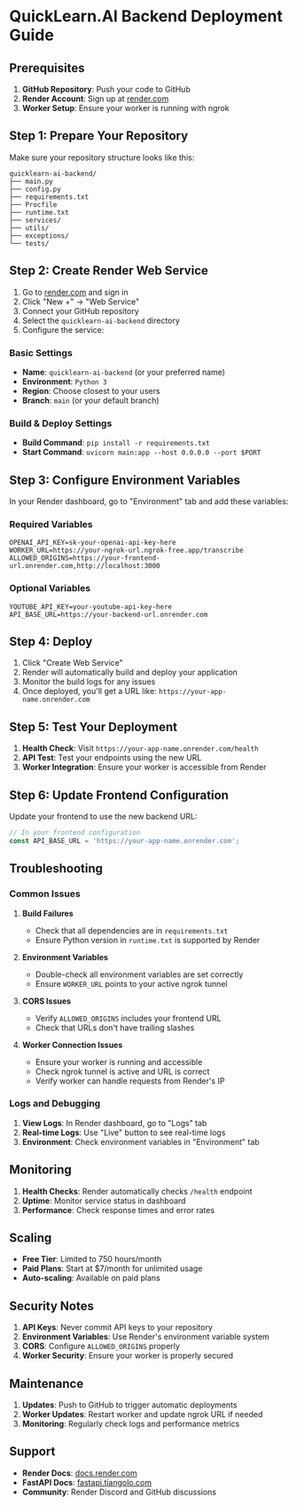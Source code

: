 # QuickLearn.AI Backend Deployment Guide

## Prerequisites

1. **GitHub Repository**: Push your code to GitHub
2. **Render Account**: Sign up at [render.com](https://render.com)
3. **Worker Setup**: Ensure your worker is running with ngrok

## Step 1: Prepare Your Repository

Make sure your repository structure looks like this:
```
quicklearn-ai-backend/
├── main.py
├── config.py
├── requirements.txt
├── Procfile
├── runtime.txt
├── services/
├── utils/
├── exceptions/
└── tests/
```

## Step 2: Create Render Web Service

1. Go to [render.com](https://render.com) and sign in
2. Click "New +" → "Web Service"
3. Connect your GitHub repository
4. Select the `quicklearn-ai-backend` directory
5. Configure the service:

### Basic Settings
- **Name**: `quicklearn-ai-backend` (or your preferred name)
- **Environment**: `Python 3`
- **Region**: Choose closest to your users
- **Branch**: `main` (or your default branch)

### Build & Deploy Settings
- **Build Command**: `pip install -r requirements.txt`
- **Start Command**: `uvicorn main:app --host 0.0.0.0 --port $PORT`

## Step 3: Configure Environment Variables

In your Render dashboard, go to "Environment" tab and add these variables:

### Required Variables
```
OPENAI_API_KEY=sk-your-openai-api-key-here
WORKER_URL=https://your-ngrok-url.ngrok-free.app/transcribe
ALLOWED_ORIGINS=https://your-frontend-url.onrender.com,http://localhost:3000
```

### Optional Variables
```
YOUTUBE_API_KEY=your-youtube-api-key-here
API_BASE_URL=https://your-backend-url.onrender.com
```

## Step 4: Deploy

1. Click "Create Web Service"
2. Render will automatically build and deploy your application
3. Monitor the build logs for any issues
4. Once deployed, you'll get a URL like: `https://your-app-name.onrender.com`

## Step 5: Test Your Deployment

1. **Health Check**: Visit `https://your-app-name.onrender.com/health`
2. **API Test**: Test your endpoints using the new URL
3. **Worker Integration**: Ensure your worker is accessible from Render

## Step 6: Update Frontend Configuration

Update your frontend to use the new backend URL:

```javascript
// In your frontend configuration
const API_BASE_URL = 'https://your-app-name.onrender.com';
```

## Troubleshooting

### Common Issues

1. **Build Failures**
   - Check that all dependencies are in `requirements.txt`
   - Ensure Python version in `runtime.txt` is supported by Render

2. **Environment Variables**
   - Double-check all environment variables are set correctly
   - Ensure `WORKER_URL` points to your active ngrok tunnel

3. **CORS Issues**
   - Verify `ALLOWED_ORIGINS` includes your frontend URL
   - Check that URLs don't have trailing slashes

4. **Worker Connection Issues**
   - Ensure your worker is running and accessible
   - Check ngrok tunnel is active and URL is correct
   - Verify worker can handle requests from Render's IP

### Logs and Debugging

1. **View Logs**: In Render dashboard, go to "Logs" tab
2. **Real-time Logs**: Use "Live" button to see real-time logs
3. **Environment**: Check environment variables in "Environment" tab

## Monitoring

1. **Health Checks**: Render automatically checks `/health` endpoint
2. **Uptime**: Monitor service status in dashboard
3. **Performance**: Check response times and error rates

## Scaling

- **Free Tier**: Limited to 750 hours/month
- **Paid Plans**: Start at $7/month for unlimited usage
- **Auto-scaling**: Available on paid plans

## Security Notes

1. **API Keys**: Never commit API keys to your repository
2. **Environment Variables**: Use Render's environment variable system
3. **CORS**: Configure `ALLOWED_ORIGINS` properly
4. **Worker Security**: Ensure your worker is properly secured

## Maintenance

1. **Updates**: Push to GitHub to trigger automatic deployments
2. **Worker Updates**: Restart worker and update ngrok URL if needed
3. **Monitoring**: Regularly check logs and performance metrics

## Support

- **Render Docs**: [docs.render.com](https://docs.render.com)
- **FastAPI Docs**: [fastapi.tiangolo.com](https://fastapi.tiangolo.com)
- **Community**: Render Discord and GitHub discussions 